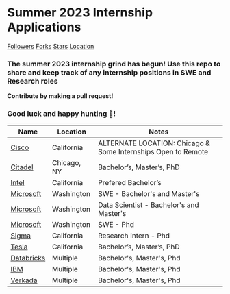 # Summer 2023 Internship Applications

[Followers](https://img.shields.io/github/followers/hb0313?style=social)
[Forks](https://img.shields.io/github/forks/hb0313/Summer2023-Intern?style=social)
[Stars](https://img.shields.io/github/stars/hb0313/Summer2023-Intern?style=social)
[Location](https://img.shields.io/badge/location-US-success)

### The summer 2023 internship grind has begun! Use this repo to share and keep track of any internship positions in SWE and Research roles

**Contribute by making a pull request!**  

### Good luck and happy hunting :tada:!

| Name  |  Location |  Notes |
|---|---|-------------|
|[Cisco](https://jobs.cisco.com/jobs/ProjectDetail/Full-Stack-Software-Engineer-Intern-Summer-2023-Meraki/1368018) | California | ALTERNATE LOCATION: Chicago & Some Internships Open to Remote |
|[Citadel](https://www.citadelsecurities.com/careers/details/software-engineer-intern-us/) | Chicago, NY | Bachelor’s, Master’s, PhD |
|[Intel](https://jobs.intel.com/job/santa-clara/microsoft-partnerships-engineer-intern/41147/37905519360) | California | Prefered Bachelor’s |
|[Microsoft](https://careers.microsoft.com/students/us/en/job/1388845/Software-Engineering-Intern-Opportunities-for-University-Students-United-States) | Washington | SWE - Bachelor's and Master's |
|[Microsoft](https://careers.microsoft.com/students/us/en/job/1371270/Data-Applied-Sciences-Intern-Opportunities-for-University-Students) | Washington | Data Scientist - Bachelor's and Master's |
|[Microsoft](https://careers.microsoft.com/students/us/en/job/1370686/Software-Engineering-PhD-Intern-Opportunities) | Washington | SWE - Phd |
|[Sigma](https://boards.greenhouse.io/sigmacomputing/jobs/4353710003) | California | Research Intern - Phd |
|[Tesla](https://www.tesla.com/careers/search/job/software-engineering-internship-summer-2023-153316) | California | Bachelor’s, Master’s, PhD |
|[Databricks](https://www.databricks.com/company/careers/open-positions?department=universityrecruiting&location=all) | Multiple | Bachelor's, Master's, Phd |
|[IBM](https://www.ibm.com/employment/#jobs?%23jobs=&job-search=Internship%2520summer) | Multiple | Bachelor's, Master's, Phd |
|[Verkada](https://jobs.lever.co/verkada?department=Engineering&commitment=Intern) | Multiple | Bachelor's, Master's, Phd |






